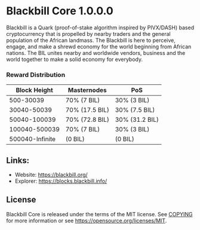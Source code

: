 Blackbill Core 1.0.0.0
=================================================

Blackbill is a Quark (proof-of-stake algorithm inspired by PIVX/DASH) based cryptocurrency that is propelled by nearby traders and the general population of the African landmass. The Blackbill is here to perceive, engage, and make a shrewd economy for the world beginning from African nations. The BIL unites nearby and worldwide vendors, business and the world together to make a solid economy for everybody. 


### Reward Distribution

| **Block Height** | **Masternodes**  | **PoS**          |
|------------------|------------------|------------------|
| 500-30039        | 70% (7 BIL)      | 30% (3 BIL)       | 
| 30040-50039      | 70% (17.5 BIL)   | 30% (7.5 BIL)      |
| 50040-100039     | 70% (72.8 BIL)    | 30% (31.2 BIL)   | 
| 100040-500039    | 70% (7 BIL)      | 30% (3 BIL)        |
| 500040-Infinite  |     (0 BIL)      |     (0 BIL)       | 


## Links:

- Website: https://blackbill.org/
- Explorer: https://blocks.blackbill.info/

License
-------

Blackbill Core is released under the terms of the MIT license. See [COPYING](COPYING) for more
information or see https://opensource.org/licenses/MIT.
